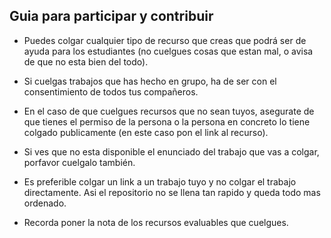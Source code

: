 ## Guia para participar y contribuir 

- Puedes colgar cualquier tipo de recurso que creas que podrá ser de ayuda para los estudiantes (no cuelgues cosas que estan mal, o avisa de que no esta bien del todo).

- Si cuelgas trabajos que has hecho en grupo, ha de ser con el consentimiento de todos tus compañeros.

- En el caso de que cuelgues recursos que no sean tuyos, asegurate de que tienes el permiso de la persona o la persona en concreto lo tiene colgado publicamente (en este caso pon el link al recurso).

- Si ves que no esta disponible el enunciado del trabajo que vas a colgar, porfavor cuelgalo también.

- Es preferible colgar un link a un trabajo tuyo y no colgar el trabajo directamente. Asi el repositorio no se llena tan rapido y queda todo mas ordenado.

- Recorda poner la nota de los recursos evaluables que cuelgues.
